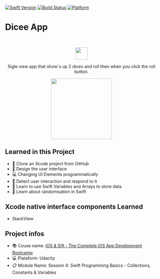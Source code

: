 [![Swift Version][swift-image]][swift-url]
[![Build Status][travis-image]][travis-url]
[![Platform](https://img.shields.io/cocoapods/p/LFAlertController.svg?style=flat)](http://cocoapods.org/pods/LFAlertController)

# Dicee App
<br />
<p align="center">
  <a>
    <img src= "https://user-images.githubusercontent.com/56771209/115959422-8b34f580-a4e2-11eb-8d13-6d310eb3c5d7.png" width="40" height="40">
  </a>
  <p align="center">
   Sigle view app that show`s up 2 dices and roll then when you click the roll button.
  </p>
</p>

<p align="center">
    <img align="center" src= "https://user-images.githubusercontent.com/56771209/115915953-760c8800-a44a-11eb-8525-7ba9348a03fe.gif" width="200">
</p>

## Learned in this Project

- 👯 Clone an Xcode project from GitHub
- 🎨 Design the user interface
- 💻 Changing UI Elements programmatically
- 👋 Detect user interaction and respond to it
- 💼 Learn to use Swift Variables and Arrays to store data
- 🎲 Learn about randomisation in Swift

## Xcode native interface components Learned

- StackView

## Project infos

- 📚 Couse name: [iOS & Sift - The Complete iOS App Development Bootcamp][udacity-url]
- 💻 Plataform: Udacity
- 📋 Module Name: Session 4: Swift Programming Basics - Collections, Constants & Variables


[swift-url]: https://swift.org/
[travis-url]: https://travis-ci.org/dbader/node-datadog-metrics
[travis-image]: https://img.shields.io/travis/dbader/node-datadog-metrics/master.svg?style=flat-square
[swift-image]:https://img.shields.io/badge/swift-4.0-orange.svg
[udacity-url]:https://www.udemy.com/course/ios-13-app-development-bootcamp/?utm_source=adwords&utm_medium=udemyads&utm_campaign=LongTail_la.EN_cc.BR&utm_content=deal4584&utm_term=_._ag_112130202440_._ad_467215026440_._kw__._de_c_._dm__._pl__._ti_dsa-1007766171312_._li_1001724_._pd__._&matchtype=b&gclid=CjwKCAjwg4-EBhBwEiwAzYAlsqNp6Z5ul9T8E5CAX8ZoHxxDpRK5bMnK6bvoXGkbS09p1kNPsczZzxoCeQgQAvD_BwE
